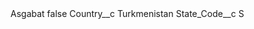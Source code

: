 <?xml version="1.0" encoding="UTF-8"?>
<CustomMetadata xmlns="http://soap.sforce.com/2006/04/metadata" xmlns:xsi="http://www.w3.org/2001/XMLSchema-instance" xmlns:xsd="http://www.w3.org/2001/XMLSchema">
    <label>Asgabat</label>
    <protected>false</protected>
    <values>
        <field>Country__c</field>
        <value xsi:type="xsd:string">Turkmenistan</value>
    </values>
    <values>
        <field>State_Code__c</field>
        <value xsi:type="xsd:string">S</value>
    </values>
</CustomMetadata>
